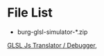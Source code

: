 # File List

- burg-glsl-simulator-\*.zip

[GLSL Js Translator / Debugger](http://brrian.org/glsl-simulator/),
